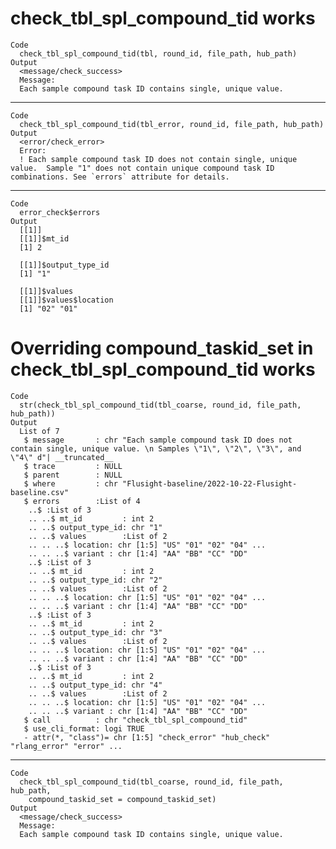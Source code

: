 # check_tbl_spl_compound_tid works

    Code
      check_tbl_spl_compound_tid(tbl, round_id, file_path, hub_path)
    Output
      <message/check_success>
      Message:
      Each sample compound task ID contains single, unique value.

---

    Code
      check_tbl_spl_compound_tid(tbl_error, round_id, file_path, hub_path)
    Output
      <error/check_error>
      Error:
      ! Each sample compound task ID does not contain single, unique value.  Sample "1" does not contain unique compound task ID combinations. See `errors` attribute for details.

---

    Code
      error_check$errors
    Output
      [[1]]
      [[1]]$mt_id
      [1] 2
      
      [[1]]$output_type_id
      [1] "1"
      
      [[1]]$values
      [[1]]$values$location
      [1] "02" "01"
      
      
      

# Overriding compound_taskid_set in check_tbl_spl_compound_tid works

    Code
      str(check_tbl_spl_compound_tid(tbl_coarse, round_id, file_path, hub_path))
    Output
      List of 7
       $ message       : chr "Each sample compound task ID does not contain single, unique value. \n Samples \"1\", \"2\", \"3\", and \"4\" d"| __truncated__
       $ trace         : NULL
       $ parent        : NULL
       $ where         : chr "Flusight-baseline/2022-10-22-Flusight-baseline.csv"
       $ errors        :List of 4
        ..$ :List of 3
        .. ..$ mt_id         : int 2
        .. ..$ output_type_id: chr "1"
        .. ..$ values        :List of 2
        .. .. ..$ location: chr [1:5] "US" "01" "02" "04" ...
        .. .. ..$ variant : chr [1:4] "AA" "BB" "CC" "DD"
        ..$ :List of 3
        .. ..$ mt_id         : int 2
        .. ..$ output_type_id: chr "2"
        .. ..$ values        :List of 2
        .. .. ..$ location: chr [1:5] "US" "01" "02" "04" ...
        .. .. ..$ variant : chr [1:4] "AA" "BB" "CC" "DD"
        ..$ :List of 3
        .. ..$ mt_id         : int 2
        .. ..$ output_type_id: chr "3"
        .. ..$ values        :List of 2
        .. .. ..$ location: chr [1:5] "US" "01" "02" "04" ...
        .. .. ..$ variant : chr [1:4] "AA" "BB" "CC" "DD"
        ..$ :List of 3
        .. ..$ mt_id         : int 2
        .. ..$ output_type_id: chr "4"
        .. ..$ values        :List of 2
        .. .. ..$ location: chr [1:5] "US" "01" "02" "04" ...
        .. .. ..$ variant : chr [1:4] "AA" "BB" "CC" "DD"
       $ call          : chr "check_tbl_spl_compound_tid"
       $ use_cli_format: logi TRUE
       - attr(*, "class")= chr [1:5] "check_error" "hub_check" "rlang_error" "error" ...

---

    Code
      check_tbl_spl_compound_tid(tbl_coarse, round_id, file_path, hub_path,
        compound_taskid_set = compound_taskid_set)
    Output
      <message/check_success>
      Message:
      Each sample compound task ID contains single, unique value.

